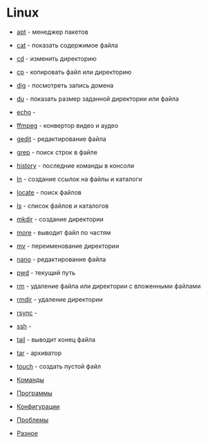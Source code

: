 # Linux

- [apt](apt) - менеджер пакетов
- [cat](cat) - показать содержимое файла
- [cd](cd) - изменить директорию
- [cp](cp) - копировать файл или директорию
- [dig](dig) - посмотреть запись домена
- [du](du) - показать размер заданной директории или файла
- [echo](echo) -
- [ffmpeg](ffmpeg) - конвертор видео и аудео
- [gedit](gedit) - редактирование файла
- [grep](grep) - поиск строк в файле
- [history](history) - последние команды в консоли
- [ln](ln) - создание ссылок на файлы и каталоги
- [locate](locate) - поиск файлов
- [ls](ls) - список файлов и каталогов
- [mkdir](mkdir) - создание директории
- [more](more) - выводит файл по частям
- [mv](mv) - переименование директории
- [nano](nano) - редактирование файла
- [pwd](pwd) - текущий путь
- [rm](rm) - удаление файла или директории с вложенными файлами
- [rmdir](rmdir) - удаление директории
- [rsync](rsync) -
- [ssh](ssh) -
- [tail](tail) - выводит конец файла
- [tar](tar) - архиватор
- [touch](touch) - создать пустой файл


- [Команды](command)
- [Программы](soft)
- [Конфигурации](config)
- [Проблемы](trouble)
- [Разное](other)
